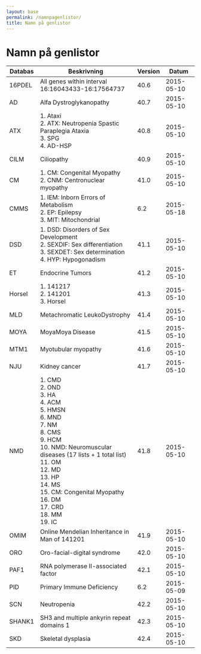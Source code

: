 ```yaml
---
layout: base
permalink: /namnpagenlistor/
title: Namn på genlistor
---
```


# Namn på genlistor

|Databas|Beskrivning|Version|Datum|
|---|---|---|---|
|16PDEL|All genes within interval 16:16043433-16:17564737|40.6|2015-05-10|
|AD|Alfa Dystroglykanopathy|40.7|2015-05-10|
|ATX|1. Ataxi<br />2. ATX: Neutropenia Spastic Paraplegia Ataxia<br />3. SPG<br />4. AD-HSP<br />|40.8|2015-05-10|
|CILM|Ciliopathy|40.9|2015-05-10|
|CM|1. CM: Congenital Myopathy<br />2. CNM: Centronuclear myopathy<br />|41.0|2015-05-10|
|CMMS|1. IEM: Inborn Errors of Metabolism<br />2. EP: Epilepsy<br />3. MIT: Mitochondrial<br />|6.2|2015-05-18|
|DSD|1. DSD: Disorders of Sex Development<br />2. SEXDIF: Sex differentiation<br />3. SEXDET: Sex determination<br />4. HYP: Hypogonadism<br />|41.1|2015-05-10|
|ET|Endocrine Tumors|41.2|2015-05-10|
|Horsel|1. 141217<br />2. 141201<br />3. Horsel<br />|41.3|2015-05-10|
|MLD|Metachromatic LeukoDystrophy|41.4|2015-05-10|
|MOYA|MoyaMoya Disease|41.5|2015-05-10|
|MTM1|Myotubular myopathy|41.6|2015-05-10|
|NJU|Kidney cancer|41.7|2015-05-10|
|NMD|1. CMD<br />2. OND<br />3. HA<br />4. ACM<br />5. HMSN<br />6. MND<br />7. NM<br />8. CMS<br />9. HCM<br />10. NMD: Neuromuscular diseases (17 lists + 1 total list)<br />11. OM<br />12. MD<br />13. HP<br />14. MS<br />15. CM: Congenital Myopathy<br />16. DM<br />17. CRD<br />18. MM<br />19. IC<br />|41.8|2015-05-10|
|OMIM|Online Mendelian Inheritance in Man of 141201|41.9|2015-05-10|
|ORO|Oro-facial-digital syndrome|42.0|2015-05-10|
|PAF1|RNA polymerase II-associated factor|42.1|2015-05-10|
|PID|Primary Immune Deficiency|6.2|2015-05-09|
|SCN|Neutropenia|42.2|2015-05-10|
|SHANK1|SH3 and multiple ankyrin repeat domains 1|42.3|2015-05-10|
|SKD|Skeletal dysplasia|42.4|2015-05-10|
